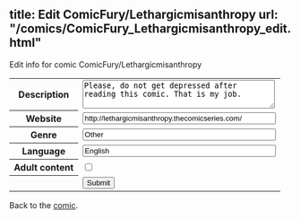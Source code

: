 title: Edit ComicFury/Lethargicmisanthropy
url: "/comics/ComicFury_Lethargicmisanthropy_edit.html"
---
Edit info for comic ComicFury/Lethargicmisanthropy

<form name="comic" action="http://gaepostmail.appspot.com/comic/" method="post">
<table class="comicinfo">
<tr>
<th>Description</th><td><textarea name="description" cols="40" rows="3">Please, do not get depressed after reading this comic. That is my job.</textarea></td>
</tr>
<tr>
<th>Website</th><td><input type="text" name="url" value="http://lethargicmisanthropy.thecomicseries.com/" size="40"/></td>
</tr>
<tr>
<th>Genre</th><td><input type="text" name="genre" value="Other" size="40"/></td>
</tr>
<tr>
<th>Language</th><td><input type="text" name="language" value="English" size="40"/></td>
</tr>
<tr>
<th>Adult content</th><td><input type="checkbox" name="adult" value="adult" /></td>
</tr>
<tr>
<th></th><td>
<input type="hidden" name="comic" value="ComicFury_Lethargicmisanthropy" />
<input type="submit" name="submit" value="Submit" />
</td>
</tr>
</table>
</form>

Back to the [comic](ComicFury_Lethargicmisanthropy.html).
